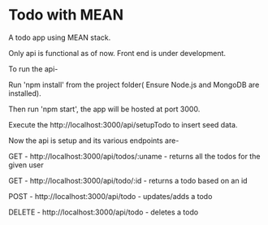 # Todo with MEAN
A todo app using MEAN stack.

Only api is functional as of now. Front end is under development.

To run the api-

Run 'npm install' from the project folder( Ensure Node.js and MongoDB are installed).

Then run 'npm start', the app will be hosted at port 3000.

Execute the http://localhost:3000/api/setupTodo to insert seed data.


Now the api is setup and its various endpoints are-

GET  - http://localhost:3000/api/todos/:uname - returns all the todos for the given user

GET  - http://localhost:3000/api/todo/:id     - returns a todo based on an id

POST - http://localhost:3000/api/todo         - updates/adds a todo

DELETE - http://localhost:3000/api/todo       - deletes a todo   
